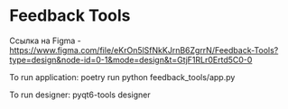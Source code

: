 # Feedback Tools

Ссылка на Figma - https://www.figma.com/file/eKrOn5lSfNkKJrnB6ZgrrN/Feedback-Tools?type=design&node-id=0-1&mode=design&t=GtjF1RLr0Ertd5C0-0

To run application: poetry run python feedback_tools/app.py

To run designer: pyqt6-tools designer